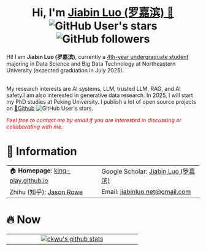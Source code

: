 <h1 align="center">
  Hi, I'm <a href="https://king-play.github.io/" target="_blank">Jiabin Luo (罗嘉滨) 🦁</a> <br>
<!--	<a href="https://hits.seeyoufarm.com"><img src="https://hits.seeyoufarm.com/api/count/incr/badge.svg?url=https%3A%2F%2Fking-play.github.io&count_bg=%233FDBD2&title_bg=%233D62C7&icon=googlepodcasts.svg&icon_color=%23E9F742&title=Page+Viewers&edge_flat=false"/></a> -->
	<img alt="GitHub User's stars" src="https://img.shields.io/github/stars/King-play">
	<img alt="GitHub followers" src="https://img.shields.io/github/followers/King-play">
<br>
</h1>
Hi! I am <strong>Jiabin Luo (罗嘉滨)</strong>, currently a <u>4th-year undergraduate student</u> majoring in Data Science and Big Data Technology at Northeastern University (expected graduation in July 2025).<br><br>
<p>My research interests are AI systems, LLM, trusted LLM, RAG, and AI safety.I am also interested in generative data research. In 2025, I will start my PhD studies at Peking University. I publish a lot of open source projects on <a href="https://github.com/King-play">🔗Github</a>  <img alt="GitHub User's stars" src="https://img.shields.io/github/stars/king-play?style=flat-square">.</p>
<p><i style="color: red; display: inline;">Feel free to contact me by email if you are interested in discussing or collaborating with me.</i></p>



# 🌋 Information
<table width="100%">
  <tr>
    <td>🏠 <b>Homepage</b>: <a href="https://king-play.github.io/" target="_blank">king-play.github.io</a></td>
    <td>Google Scholar: <a href="https://scholar.google.com/citations?user=pXG_5hYAAAAJ&hl=en" target="_blank">Jiabin Luo (罗嘉滨)</a></td>
    
  </tr>
	
  <tr>
    <td>Zhihu (知乎): <a href="https://www.zhihu.com/people/4-92-83-33-21" target="_blank">Jason Rowe</a></td>
    <td>Email: <a href="mailto:jbluo25@stu.pku.edu.cn" target="_blank">jiabinluo.net@gmail.com</a></td>
  </tr>
</table>


# 🔥 Now
<table style="width: 100%; border-collapse: collapse;">
  <tr>
    <td align="center" style="width: 52%;">
      <!-- GitHub Stats -->
      <a href="https://king-play.github.io/">
        <img src="https://github-readme-stats.vercel.app/api?username=King-play&show_icons=true&count_private=true" alt="ckwu's github stats" />
      </a>
    </td>
  </tr>
</table>
